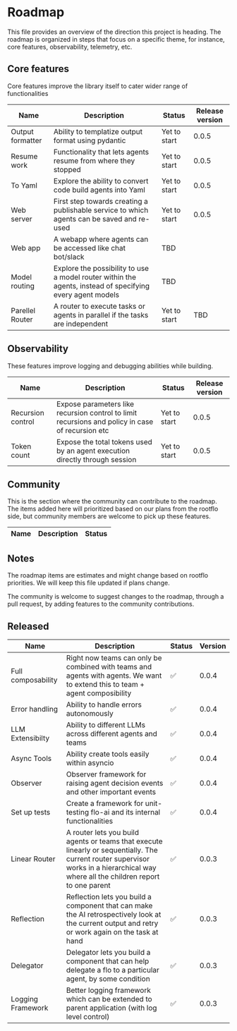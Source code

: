 # Roadmap

This file provides an overview of the direction this project is heading. The roadmap is organized in steps that focus on a specific theme, for instance, core features, observability, telemetry, etc.

## Core features

Core features improve the library itself to cater wider range of functionalities

| Name | Description | Status | Release version |
|------|-------------|--------|-----------------|
|Output formatter| Ability to templatize output format using pydantic| Yet to start| 0.0.5 |
|Resume work| Functionality that lets agents resume from where they stopped|Yet to start|0.0.5 |
|To Yaml| Explore the ability to convert code build agents into Yaml| Yet to start| 0.0.5 |
|Web server| First step towards creating a publishable service to which agents can be saved and re-used| Yet to start| 0.0.5 |
|Web app| A webapp where agents can be accessed like chat bot/slack| TBD |
|Model routing| Explore the possibility to use a model router within the agents, instead of specifying every agent models | TBD |
|Parellel Router| A router to execute tasks or agents in parallel if the tasks are independent | Yet to start | TBD

## Observability

These features improve logging and debugging abilities while building.

| Name | Description | Status | Release version |
|------|-------------|--------|-----------------|
|Recursion control| Expose parameters like recursion control to limit recursions and policy in case of recursion etc | Yet to start | 0.0.5
| Token count | Expose the total tokens used by an agent execution directly through session| Yet to start | 0.0.5

## Community

This is the section where the community can contribute to the roadmap. The items added here will prioritized based on our plans from the rootflo side, but community members are welcome to pick up these features.

| Name | Description | Status |
|------|-------------|--------|


## Notes
The roadmap items are estimates and might change based on rootflo priorities. We will keep this file updated if plans change. 

The community is welcome to suggest changes to the roadmap, through a pull request, by adding features to the community contributions. 

## Released

| Name | Description | Status | Version|
|------|-------------|--------|--------|
| Full composability | Right now teams can only be combined with teams and agents with agents. We want to extend this to team + agent composibility | ✅ | 0.0.4 | 
| Error handling | Ability to handle errors autonomously | ✅  | 0.0.4|
|LLM Extensibilty| Ability to different LLMs across different agents and teams| ✅  | 0.0.4|
|Async Tools| Ability create tools easily within asyncio | ✅  | 0.0.4|
|Observer| Observer framework for raising agent decision events and other important events | ✅  | 0.0.4|
|Set up tests| Create a framework for unit-testing flo-ai and its internal functionalities| ✅  | 0.0.4 |
|Linear Router|A router lets you build agents or teams that execute linearly or sequentially. The current router supervisor works in a hierarchical way where all the children report to one parent|  ✅ | 0.0.3|
|Reflection| Reflection lets you build a component that can make the AI retrospectively look at the current output and retry or work again on the task at hand|  ✅ | 0.0.3|
|Delegator| Delegator lets you build a component that can help delegate a flo to a particular agent, by some condition|  ✅ | 0.0.3|
|Logging Framework|Better logging framework which can be extended to parent application (with log level control)|  ✅|0.0.3|



